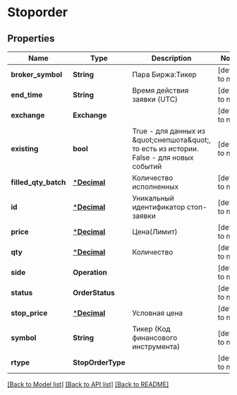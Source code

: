 # Stoporder

## Properties
Name | Type | Description | Notes
------------ | ------------- | ------------- | -------------
**broker_symbol** | **String** | Пара Биржа:Тикер | [default to null]
**end_time** | **String** | Время действия заявки (UTC) | [default to null]
**exchange** | **Exchange** |  | [default to null]
**existing** | **bool** | True - для данных из \&quot;снепшота\&quot;, то есть из истории. False - для новых событий | [default to null]
**filled_qty_batch** | [***Decimal**](BigDecimal.md) | Количество исполненных | [default to null]
**id** | [***Decimal**](BigDecimal.md) | Уникальный идентификатор стоп-заявки | [default to null]
**price** | [***Decimal**](BigDecimal.md) | Цена(Лимит) | [default to null]
**qty** | [***Decimal**](BigDecimal.md) | Количество | [default to null]
**side** | **Operation** |  | [default to null]
**status** | **OrderStatus** |  | [default to null]
**stop_price** | [***Decimal**](BigDecimal.md) | Условная цена | [default to null]
**symbol** | **String** | Тикер (Код финансового инструмента) | [default to null]
**rtype** | **StopOrderType** |  | [default to null]

[[Back to Model list]](../README.md#documentation-for-models) [[Back to API list]](../README.md#documentation-for-api-endpoints) [[Back to README]](../README.md)

